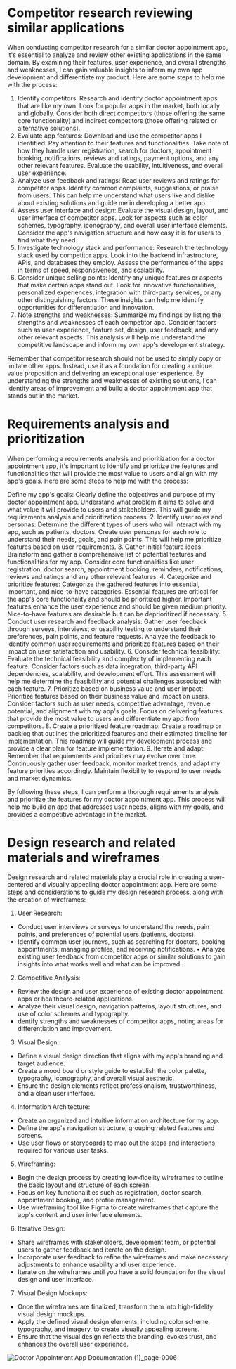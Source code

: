 # Competitor research reviewing similar applications
When conducting competitor research for a similar doctor appointment app, it's essential to analyze and review other existing applications in the same domain. By examining their features, user experience, and overall strengths and weaknesses, I can gain valuable insights to inform my own app development and differentiate my product. Here are some steps to help me with the process:

1. Identify competitors: Research and identify doctor appointment apps that are like my own. Look for popular apps in the market, both locally and globally. Consider both direct competitors (those offering the same core functionality) and indirect competitors (those offering related or alternative solutions).
2. Evaluate app features: Download and use the competitor apps I identified. Pay attention to their features and functionalities. Take note of how they handle user registration, search for doctors, appointment booking, notifications, reviews and ratings, payment options, and any other relevant features. Evaluate the usability, intuitiveness, and overall user experience.
3. Analyze user feedback and ratings: Read user reviews and ratings for competitor apps. Identify common complaints, suggestions, or praise from users. This can help me understand what users like and dislike about existing solutions and guide me in developing a better app.
4. Assess user interface and design: Evaluate the visual design, layout, and user interface of competitor apps. Look for aspects such as color schemes, typography, iconography, and overall user interface elements. Consider the app's navigation structure and how easy it is for users to find what they need.
5. Investigate technology stack and performance: Research the technology stack used by competitor apps. Look into the backend infrastructure, APIs, and databases they employ. Assess the performance of the apps in terms of speed, responsiveness, and scalability.
6. Consider unique selling points: Identify any unique features or aspects that make certain apps stand out. Look for innovative functionalities, personalized experiences, integration with third-party services, or any other
distinguishing factors. These insights can help me identify opportunities for differentiation and innovation.
7. Note strengths and weaknesses: Summarize my findings by listing the strengths and weaknesses of each competitor app. Consider factors such as user experience, feature set, design, user feedback, and any other relevant aspects. This analysis will help me understand the competitive landscape and inform my own app's development strategy.

Remember that competitor research should not be used to simply copy or imitate other apps. Instead, use it as a foundation for creating a unique value proposition and delivering an exceptional user experience. By understanding the strengths and weaknesses of existing solutions, I can identify areas of improvement and build a doctor appointment app that stands out in the market.

# Requirements analysis and prioritization

When performing a requirements analysis and prioritization for a doctor appointment app, it's important to identify and prioritize the features and functionalities that will provide the most value to users and align with my app's goals. Here are some steps to help me with the process:

Define my app's goals: Clearly define the objectives and purpose of my doctor appointment app. Understand what problem it aims to solve and what value it will provide to users and stakeholders. This will guide my requirements analysis and prioritization process.
2. Identify user roles and personas: Determine the different types of users who will interact with my app, such as patients, doctors. Create user personas for each role to understand their needs, goals, and pain points. This will help me prioritize features based on user requirements.
3. Gather initial feature ideas: Brainstorm and gather a comprehensive list of potential features and functionalities for my app. Consider core functionalities like user registration, doctor search, appointment booking, reminders, notifications, reviews and ratings and any other relevant features.
4. Categorize and prioritize features: Categorize the gathered features into essential, important, and nice-to-have categories. Essential features are critical for the app's core functionality and should be prioritized higher. Important features enhance the user experience and should be given medium priority. Nice-to-have features are desirable but can be deprioritized if necessary.
5. Conduct user research and feedback analysis: Gather user feedback through surveys, interviews, or usability testing to understand their preferences, pain points, and feature requests. Analyze the feedback to identify common user requirements and prioritize features based on their impact on user satisfaction and usability.
6. Consider technical feasibility: Evaluate the technical feasibility and complexity of implementing each feature. Consider factors such as data integration, third-party API dependencies, scalability, and development effort. This assessment will help me determine the feasibility and potential challenges associated with each feature.
7. Prioritize based on business value and user impact: Prioritize features based on their business value and impact on users. Consider factors such as user needs, competitive advantage, revenue potential, and alignment with my app's goals. Focus on delivering features that provide the most value to users and differentiate my app from competitors.
8. Create a prioritized feature roadmap: Create a roadmap or backlog that outlines the prioritized features and their estimated timeline for implementation. This roadmap will guide my development process and provide a clear plan for feature implementation.
9. Iterate and adapt: Remember that requirements and priorities may evolve over time. Continuously gather user feedback, monitor market trends, and adapt my feature priorities accordingly. Maintain flexibility to respond to user needs and market dynamics.

By following these steps, I can perform a thorough requirements analysis and prioritize the features for my doctor appointment app. This process will help me build an app that addresses user needs, aligns with my goals, and provides a competitive advantage in the market.

# Design research and related materials and wireframes

Design research and related materials play a crucial role in creating a user-centered and visually appealing doctor appointment app. Here are some steps and considerations to guide my design research process, along with the creation of wireframes:

1. User Research:
-  Conduct user interviews or surveys to understand the needs, pain points, and preferences of potential users (patients, doctors).
- Identify common user journeys, such as searching for doctors, booking appointments, managing profiles, and receiving notifications.
• Analyze existing user feedback from competitor apps or similar solutions to gain insights into what works well and what can be improved.
2. Competitive Analysis:
-  Review the design and user experience of existing doctor appointment apps or healthcare-related applications.
-  Analyze their visual design, navigation patterns, layout structures, and use of color schemes and typography.
-  dentify strengths and weaknesses of competitor apps, noting areas for differentiation and improvement.
3. Visual Design:
-  Define a visual design direction that aligns with my app's branding and target audience.
-  Create a mood board or style guide to establish the color palette, typography, iconography, and overall visual aesthetic.
- Ensure the design elements reflect professionalism, trustworthiness, and a clean user interface.
4. Information Architecture:
- Create an organized and intuitive information architecture for my app.
- Define the app's navigation structure, grouping related features and screens.
- Use user flows or storyboards to map out the steps and interactions required for various user tasks.
5. Wireframing:
- Begin the design process by creating low-fidelity wireframes to outline the basic layout and structure of each screen.
- Focus on key functionalities such as registration, doctor search, appointment booking, and profile management.
- Use wireframing tool like Figma to create wireframes that capture the app's content and user interface elements.
6. Iterative Design:
- Share wireframes with stakeholders, development team, or potential users to gather feedback and iterate on the design.
- Incorporate user feedback to refine the wireframes and make necessary adjustments to enhance usability and user experience.
- Iterate on the wireframes until you have a solid foundation for the visual design and user interface.
7. Visual Design Mockups:
- Once the wireframes are finalized, transform them into high-fidelity visual design mockups.
- Apply the defined visual design elements, including color scheme, typography, and imagery, to create visually appealing screens.
- Ensure that the visual design reflects the branding, evokes trust, and enhances the overall user experience.

![Doctor Appointment App Documentation (1)_page-0006](https://github.com/user-attachments/assets/72bb2734-ad0d-4261-98c8-8bc5c61675f3)




